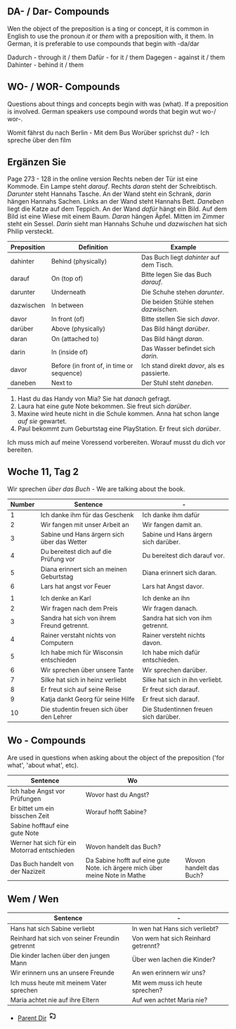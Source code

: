## DA- / Dar- Compounds

Wen the object of the preposition is a ting or concept, it is common in English to use the pronoun _it_ or _them_ with a preposition with, it them. In German, it is preferable to use compounds that begin with -da/dar

Dadurch - through it / them
Dafür - for it / them
Dagegen - against it / them
Dahinter - behind it / them

## WO- / WOR- Compounds 

Questions about things and concepts begin with was (what). If a preposition is involved. German speakers use compound words that begin wut wo-/ wor-.

Womit fährst du nach Berlin - Mit dem Bus
Worüber sprichst du? - Ich spreche über den film

## Ergänzen Sie

Page 273 - 128 in the online version
Rechts neben der Tür ist eine Kommode. Ein Lampe steht _darauf_. Rechts _daran_ steht der Schreibtisch. _Darunter_ steht Hannahs Tasche. An der Wand steht ein Schrank, _darin_ hängen Hannahs Sachen. Links an der Wand steht Hannahs Bett. _Daneben_ liegt die Katze auf dem Teppich. An der Wand _dafür_ hängt ein Bild. Auf dem Bild ist eine Wiese mit einem Baum. _Daran_ hängen Äpfel. Mitten im Zimmer steht ein Sessel. _Darin_ sieht man Hannahs Schuhe und _dazwischen_ hat sich Philip versteckt.

| Preposition | Definition                                | Example                                     |
| ----------- | ----------------------------------------- | ------------------------------------------- |
| dahinter    | Behind (physically)                       | Das Buch liegt _dahinter_ auf dem Tisch.    |
| darauf      | On (top of)                               | Bitte legen Sie das Buch _darauf_.          |
| darunter    | Underneath                                | Die Schuhe stehen _darunter_.               |
| dazwischen  | In between                                | Die beiden Stühle stehen _dazwischen_.      |
| davor       | In front (of)                             | Bitte stellen Sie sich _davor_.             |
| darüber     | Above (physically)                        | Das Bild hängt _darüber_.                   |
| daran       | On (attached to)                          | Das Bild hängt _daran_.                     |
| darin       | In (inside of)                            | Das Wasser befindet sich _darin_.           |
| davor       | Before (in front of, in time or sequence) | Ich stand direkt _davor_, als es passierte. |
| daneben     | Next to                                   | Der Stuhl steht _daneben_.                  |

1) Hast du das Handy von Mia? Sie hat _danach_ gefragt.
2) Laura hat eine gute Note bekommen. Sie freut sich _darüber_.
3) Maxine wird heute nicht in die Schule kommen. Anna hat schon lange _auf sie_ gewartet.
4) Paul bekommt zum Geburtstag eine PlayStation. Er freut sich _darüber_.

Ich muss mich auf meine Voressend vorbereiten. Worauf musst du dich vor bereiten. 

## Woche 11, Tag 2

Wir sprechen _über das Buch_ - We are talking about the book. 

| Number | Sentence                                    | -                                     |
| ------ | ------------------------------------------- | ------------------------------------- |
| 1      | Ich danke ihm für das Geschenk              | Ich danke ihm dafür                   |
| 2      | Wir fangen mit unser Arbeit an              | Wir fangen damit an.                  |
| 3      | Sabine und Hans ärgern sich über das Wetter | Sabine und Hans ärgern sich darüber.  |
| 4      | Du bereitest dich auf die Prüfung vor       | Du bereitest dich darauf vor.         |
| 5      | Diana erinnert sich an meinen Geburtstag    | Diana erinnert sich daran.<br>        |
| 6      | Lars hat angst vor Feuer                    | Lars hat Angst davor.                 |
|        |                                             |                                       |
| 1      | Ich denke an Karl                           | Ich denke an ihn                      |
| 2      | Wir fragen nach dem Preis                   | Wir fragen danach.                    |
| 3      | Sandra hat sich von ihrem Freund getrennt.  | Sandra hat sich von ihm getrennt.     |
| 4      | Rainer verstaht nichts von Computern        | Rainer versteht nichts davon.         |
| 5      | Ich habe mich für Wisconsin entschieden     | Ich habe mich dafür entschieden.      |
| 6      | Wir sprechen über unsere Tante              | Wir sprechen darüber.                 |
| 7      | Silke hat sich in heinz verliebt            | Silke hat sich in ihn verliebt.       |
| 8      | Er freut sich auf seine Reise               | Er freut sich darauf.                 |
| 9      | Katja dankt Georg für seine Hilfe           | Er freut sich darauf.                 |
| 10     | Die studentin freuen sich über den Lehrer   | Die Studentinnen freuen sich darüber. |
## Wo - Compounds

Are used in questions when asking about the object of the preposition ('for what', 'about what', etc). 

| Sentence                                     | Wo                                                                              |                         |
| -------------------------------------------- | ------------------------------------------------------------------------------- | ----------------------- |
| Ich habe Angst vor Prüfungen                 | Wovor hast du Angst?                                                            |                         |
| Er bittet um ein bisschen Zeit               | Worauf hofft Sabine?                                                            |                         |
| Sabine hofftauf eine gute Note               |                                                                                 |                         |
| Werner hat sich für ein Motorrad entschieden | Wovon handelt das Buch?                                                         |                         |
| Das Buch handelt von der Nazizeit            | Da Sabine hofft auf eine gute Note.    ich ärgere mich über meine Note in Mathe | Wovon handelt das Buch? |

## Wem / Wen

| Sentence                                       | -                                   |
| ---------------------------------------------- | ----------------------------------- |
| Hans hat sich Sabine verliebt                  | In wen hat Hans sich verliebt?      |
| Reinhard hat sich von seiner Freundin getrennt | Von wem hat sich Reinhard getrennt? |
| Die kinder lachen über den jungen Mann         | Über wen lachen die Kinder?         |
| Wir erinnern uns an unsere Freunde             | An wen erinnern wir uns?            |
| Ich muss heute mit meinem Vater sprechen       | Mit wem muss ich heute sprechen?    |
| Maria achtet nie auf ihre Eltern               | Auf wen achtet Maria nie?           |

- [Parent Dir](Spring2024/German/Index.md) <img src="../../Assets/parent.png" alt="Root Dir Folder" style="width:20px;height:20px;">